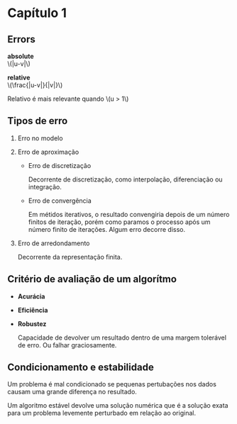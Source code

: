 # Capítulo 1

## Errors
**absolute**  
\\(|u-v|\\)  

**relative**  
\\(\frac{|u-v|}{|v|}\\)  
  
Relativo é mais relevante quando \\(u > 1\\)

  
## Tipos de erro

1. Erro no modelo
2. Erro de aproximação
	- Erro de discretização

		Decorrente de discretização, como interpolação, diferenciação ou integração.

	- Erro de convergência

		Em métidos iterativos, o resultado convengiria depois de um número finitos de iteração, porém como paramos o processo após um número finito de iterações. Algum erro decorre disso.

3. Erro de arredondamento
	
	Decorrente da representação finita.


## Critério de avaliação de um algorítmo

- **Acurácia**
- **Eficiência**
- **Robustez**
	
	Capacidade de devolver um resultado dentro de uma margem tolerável de erro. Ou falhar graciosamente.


## Condicionamento e estabilidade

Um problema é mal condicionado se pequenas pertubações nos dados causam uma grande diferença no resultado.

Um algoritmo estável devolve uma solução numérica que é a solução exata para um problema levemente perturbado em relação ao original.